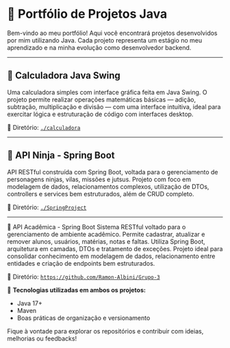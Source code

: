 # 💼 Portfólio de Projetos Java

Bem-vindo ao meu portfólio! Aqui você encontrará projetos desenvolvidos por mim utilizando Java. Cada projeto representa um estágio no meu aprendizado e na minha evolução como desenvolvedor backend.

---

## 🧮 Calculadora Java Swing

Uma calculadora simples com interface gráfica feita em Java Swing. O projeto permite realizar operações matemáticas básicas — adição, subtração, multiplicação e divisão — com uma interface intuitiva, ideal para exercitar lógica e estruturação de código com interfaces desktop.

📁 Diretório: [`./calculadora`](./calculadora)

---

## 🥷 API Ninja - Spring Boot

API RESTful construída com Spring Boot, voltada para o gerenciamento de personagens ninjas, vilas, missões e jutsus. Projeto com foco em modelagem de dados, relacionamentos complexos, utilização de DTOs, controllers e services bem estruturados, além de CRUD completo.

📁 Diretório: [`./SpringProject`](./SpringProject)

---

🏫 API Acadêmica - Spring Boot
Sistema RESTful voltado para o gerenciamento de ambiente acadêmico. Permite cadastrar, atualizar e remover alunos, usuários, matérias, notas e faltas. Utiliza Spring Boot, arquitetura em camadas, DTOs e tratamento de exceções. Projeto ideal para consolidar conhecimento em modelagem de dados, relacionamento entre entidades e criação de endpoints bem estruturados.

📁 Diretório: [`https://github.com/Ramon-Albini/Grupo-3`](./AcademicAPI)



🎯 **Tecnologias utilizadas em ambos os projetos:**
- Java 17+
- Maven
- Boas práticas de organização e versionamento

Fique à vontade para explorar os repositórios e contribuir com ideias, melhorias ou feedbacks!
